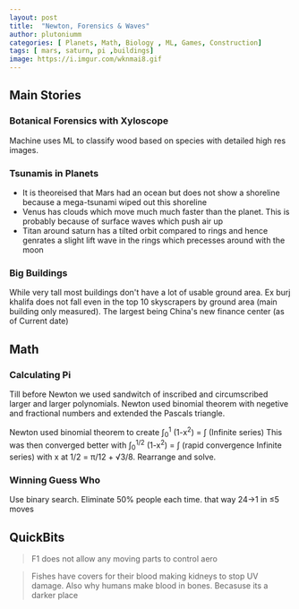 ```yaml
---
layout: post
title:  "Newton, Forensics & Waves"
author: plutoniumm
categories: [ Planets, Math, Biology , ML, Games, Construction]
tags: [ mars, saturn, pi ,buildings]
image: https://i.imgur.com/wknmai8.gif
---
```


## Main Stories

### Botanical Forensics with Xyloscope
Machine uses ML to classify wood based on species with detailed high res images.

### Tsunamis in Planets
- It is theoreised that Mars had an ocean but does not show a shoreline because a mega-tsunami wiped out this shoreline
- Venus has clouds which move much much faster than the planet. This is probably because of surface waves which push air up
- Titan around saturn has a tilted orbit compared to rings and hence genrates a slight lift wave in the rings which precesses around with the moon

### Big Buildings
While very tall most buildings don't have a lot of usable ground area. Ex burj khalifa does not fall even in the top 10 skyscrapers by ground area (main building only measured). The largest being China's new finance center (as of Current date)

## Math

### Calculating Pi
Till before Newton we used sandwitch of inscribed and circumscribed larger and larger polynomials. Newton used binomial theorem with negetive and fractional numbers and extended the Pascals triangle.

Newton used binomial theorem to create
&#x222B;<sub>0</sub><sup>1</sup> (1-x<sup>2</sup>) = &#x222B; (Infinite series)
This was then converged better with
&#x222B;<sub>0</sub><sup>1/2</sup> (1-x<sup>2</sup>) = &#x222B; (rapid convergence Infinite series) with x at 1/2 = &pi;/12 + &#8730;3/8. Rearrange and solve.

### Winning Guess Who
Use binary search. Eliminate 50% people each time. that way 24&rarr;1 in &le;5 moves

## QuickBits
> F1 does not allow any moving parts to control aero

> Fishes have covers for their blood making kidneys to stop UV damage. Also why humans make blood in bones. Becasuse its a darker place